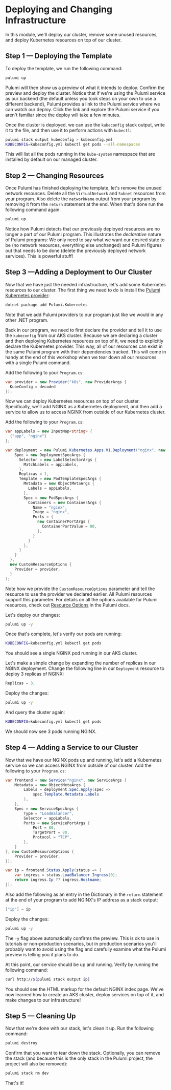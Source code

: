 # Deploying and Changing Infrastructure

In this module, we'll deploy our cluster, remove some unused resources, and deploy Kubernetes resources on top of our cluster.

## Step 1 &mdash; Deploying the Template

To deploy the template, we run the following command:

```bash
pulumi up
```

Pulumi will then show us a preview of what it intends to deploy. Confirm the preview and deploy the cluster. Notice that if we're using the Pulumi service as our backend (the default unless you took steps on your own to use a different backend), Pulumi provides a link to the Pulumi service where we can watch our deploy. Click the link and explore the Pulumi service if you aren't familiar since the deploy will take a few minutes.

Once the cluster is deployed, we can use the `kubeconfig` stack output, write it to the file, and then use it to perform actions with `kubectl`:

```bash
pulumi stack output kubeconfig > kubeconfig.yml
KUBECONFIG=kubeconfig.yml kubectl get pods --all-namespaces
```

This will list all the pods running in the `kube-system` namespace that are installed by default on our managed cluster.

## Step 2 &mdash; Changing Resources

Once Pulumi has finished deploying the template, let's remove the unused network resources. Delete all the `VirtualNetwork` and `Subnet` resources from your program. Also delete the `networkName` output from your program by removing it from the `return` statement at the end. When that's done run the following command again:

```bash
pulumi up
```

Notice how Pulumi detects that our previously deployed resources are no longer a part of our Pulumi program. This illustrates the *declarative* nature of Pulumi programs: We only need to say what we want our desired state to be (no network resources, everything else unchanged) and Pulumi figures out that needs to be done (delete the previously deployed network services). This is powerful stuff!

## Step 3 &mdash;Adding a Deployment to Our Cluster

Now that we have just the needed infrastructure, let's add some Kubernetes resources to our cluster. The first thing we need to do is install the [Pulumi Kubernetes provider](https://www.pulumi.com/registry/packages/kubernetes/):

```bash
dotnet package add Pulumi.Kubernetes
```

Note that we add Pulumi providers to our program just like we would in any other .NET program.

Back in our program, we need to first declare the provider and tell it to use the `kubeconfig` from our AKS cluster. Because we are declaring a cluster and then deploying Kubernetes resources on top of it, we need to explicitly declare the Kubernetes provider. This way, all of our resources can exist in the same Pulumi program with their dependencies tracked. This will come in handy at the end of this workshop when we tear down all our resources with a single Pulumi command.

Add the following to your `Program.cs`:

```csharp
var provider = new Provider("k8s", new ProviderArgs {
  KubeConfig = decoded
});
```

Now we can deploy Kubernetes resources on top of our cluster. Specifically, we'll add NGINX as a Kubernetes deployment, and then add a service to allow us to access NGINX from outside of our Kubernetes cluster.

Add the following to your `Program.cs`:

```csharp
var appLabels = new InputMap<string> {
  {"app", "nginx"}
};

var deployment = new Pulumi.Kubernetes.Apps.V1.Deployment("nginx", new DeploymentArgs {
    Spec = new DeploymentSpecArgs {
      Selector = new LabelSelectorArgs {
        MatchLabels = appLabels,
      },
      Replicas = 1,
      Template = new PodTemplateSpecArgs {
        Metadata = new ObjectMetaArgs {
          Labels = appLabels,
        },
        Spec = new PodSpecArgs {
          Containers = new ContainerArgs {
            Name = "nginx",
            Image = "nginx",
            Ports = {
              new ContainerPortArgs {
                ContainerPortValue = 80,
              },
            }
          }
        },
      }
    }
  },
  new CustomResourceOptions {
    Provider = provider,
  }
);
```

Note how we provide the `CustomResourceOptions` parameter and tell the resource to use the provider we declared earlier. All Pulumi resources support this parameter. For details on all the options available for Pulumi resources, check out [Resource Options](https://www.pulumi.com/docs/intro/concepts/resources/options/) in the Pulumi docs.

Let's deploy our changes:

```bash
pulumi up -y
```

Once that's complete, let's verify our pods are running:

```bash
KUBECONFIG=kubeconfig.yml kubectl get pods
```

You should see a single NGINX pod running in our AKS cluster.

Let's make a simple change by expanding the number of replicas in our NGINX deployment. Change the following line in our `Deployment` resource to deploy 3 replicas of NGINX:

```csharp
Replicas = 3,
```

Deploy the changes:

```bash
pulumi up -y
```

And query the cluster again:

```bash
KUBECONFIG=kubeconfig.yml kubectl get pods
```

We should now see 3 pods running NGINX.

## Step 4 &mdash; Adding a Service to our Cluster

Now that we have our NGINX pods up and running, let's add a Kubernetes service so we can access NGINX from outside of our cluster. Add the following to your `Program.cs`:

```csharp
var frontend = new Service("nginx", new ServiceArgs {
    Metadata = new ObjectMetaArgs {
        Labels = deployment.Spec.Apply(spec =>
            spec.Template.Metadata.Labels
        ),
    },
    Spec = new ServiceSpecArgs {
        Type = "LoadBalancer",
        Selector = appLabels,
        Ports = new ServicePortArgs {
            Port = 80,
            TargetPort = 80,
            Protocol = "TCP",
        },
    }
}, new CustomResourceOptions {
    Provider = provider,
});

var ip = frontend.Status.Apply(status => {
    var ingress = status.LoadBalancer.Ingress[0];
    return ingress.Ip ?? ingress.Hostname;
});
```

Also add the following as an entry in the Dictionary in the `return` statement at the end of your program to add NGINX's IP address as a stack output:

```csharp
["ip"] = ip
```

Deploy the changes:

```bash
pulumi up -y
```

The `-y` flag above automatically confirms the preview. This is ok to use in tutorials or non-production scenarios, but in production scenarios you'll probably want to avoid using the flag and carefully examine what the Pulumi preview is telling you it plans to do.

At this point, our service should be up and running. Verify by running the following command:

```bash
curl http://$(pulumi stack output ip)
```

You should see the HTML markup for the default NGINX index page. We've now learned how to create an AKS cluster, deploy services on top of it, and make changes to our infrastructure!

## Step 5 &mdash; Cleaning Up

Now that we're done with our stack, let's clean it up. Run the following command:

```bash
pulumi destroy
```

Confirm that you want to tear down the stack. Optionally, you can remove the stack (and because this is the only stack in the Pulumi project, the project will also be removed):

```bash
pulumi stack rm dev
```

That's it!
